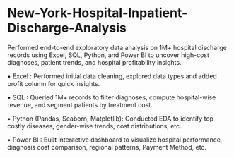 # New-York-Hospital-Inpatient-Discharge-Analysis
Performed end-to-end exploratory data analysis on 1M+ hospital discharge records using Excel, SQL, Python, and Power BI to uncover high-cost diagnoses, patient trends, and hospital profitability insights.

• Excel : Performed initial data cleaning, explored data types and added profit column for quick insights.

 • SQL : Queried 1M+ records to filter diagnoses, compute hospital-wise revenue, and segment patients
 by treatment cost.
 
 • Python (Pandas, Seaborn, Matplotlib): Conducted EDA to identify top costly diseases, gender-wise
 trends, cost distributions, etc.
 
 • Power BI : Built interactive dashboard to visualize hospital performance, diagnosis cost comparison,
 regional patterns, Payment Method, etc.
